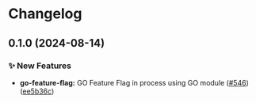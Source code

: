 # Changelog

## 0.1.0 (2024-08-14)


### ✨ New Features

* **go-feature-flag:** GO Feature Flag in process using GO module ([#546](https://github.com/open-feature/go-sdk-contrib/issues/546)) ([ee5b36c](https://github.com/open-feature/go-sdk-contrib/commit/ee5b36c2d5ed3367dfe4e3f98b4aefd66f889580))
